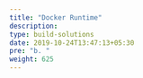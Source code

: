 ```yaml
---
title: "Docker Runtime"
description:
type: build-solutions
date: 2019-10-24T13:47:13+05:30
pre: "b. "
weight: 625
---
```


